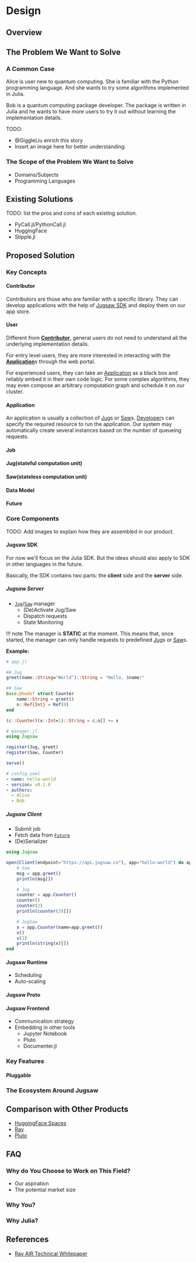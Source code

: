 # Design

## Overview

<!--
- What Jugsaw is
- What we provide
    - For application developers
        - Bridge the gap between users and developers?
    - For general users
        - A world of ready-to-use applications?
-->

## The Problem We Want to Solve

### A Common Case

Alice is user new to quantum computing. She is familiar with the Python
programming language. And she wants to try some algorithms implemented in Julia.

Bob is a quantum computing package developer. The package is written in Julia
and he wants to have more users to try it out without learning the
implementation details.

TODO:

- @GiggleLiu enrich this story
- Insert an image here for better understanding.

### 

### The Scope of the Problem We Want to Solve

- Domains/Subjects
- Programming Languages

## Existing Solutions

TODO: list the pros and cons of each existing solution.

- PyCall.jl/PythonCall.jl
- HuggingFace
- Stipple.jl

## Proposed Solution

### Key Concepts

#### Contributor

Contributors are those who are familiar with a specific library. They can develop applications with the help of [Jugsaw SDK](@ref) and deploy them on our app store.

#### User

Different from [**Contributor**](@ref), general users do not need to understand all the underlying implementation details.

For entry level users, they are more interested in interacting with the [**Application**](@ref)s through the web portal. 

For experienced users, they can take an [Application](@ref) as a black box and reliably embed it in their own code logic. For some complex algorithms, they may even compose an arbitrary computation graph and schedule it on our cluster.

#### Application

An application is usually a collection of [Jug](@ref)s or [Saw](@ref)s. [Developer](@ref)s can specify the required resource to run the application. Our system may automatically create several instances based on the number of queueing requests.

#### Job

#### Jug(stateful computation unit)

#### Saw(stateless computation unit)

#### Data Model

#### Future

### Core Components

TODO: Add images to explain how they are assembled in our product.

#### Jugsaw SDK

For now we'll focus on the Julia SDK. But the ideas should also apply to SDK in
other languages in the future.

Basically, the SDK contains two parts: the **client** side and the **server** side.

##### Jugsaw Server

- [`Jug`](@ref)/[`Saw`](@ref) manager
    - (De)Activate Jug/Saw
    - Dispatch requests
    - State Monitoring

!!! note
    The manager is **STATIC** at the moment. This means that, once started, the manager can only handle requests to predefined [Jug](@ref)s or [Saw](@ref)s.

**Example:**

```julia
# app.jl

## Jug
greet(name::String="World")::String = "Hello, $name!"

## Saw
Base.@kwdef struct Counter
    name::String = greet()
    n::Ref{Int} = Ref(0)
end

(c::Counter)(x::Int=1)::String = c.n[] += x
```

```julia
# manager.jl
using Jugsaw

register(Jug, greet)
register(Saw, Counter)

serve()
```

```yaml
# config.yaml
- name: hello-world
- version: v0.1.0
- authors:
  - Alice
  - Bob
```

##### Jugsaw Client

- Submit job
- Fetch data from [`Future`](@ref)
- (De)Serializer

```julia
using Jugsaw

open(Client(endpoint="https://api.jugsaw.co"), app="hello-world") do app
    # Saw
    msg = app.greet()
    println(msg[])

    # Jug
    counter = app.Counter()
    counter()
    counter(2)
    println(counter(3)[])

    # JugSaw
    x = app.Counter(name=app.greet())
    x()
    x(2)
    println(string(x)[])
end
```

#### Jugsaw Runtime

- Scheduling
- Auto-scaling

#### Jugsaw Proto

#### Jugsaw Frontend

- Communication strategy
- Embedding in other tools
    - Jupyter Notebook
    - Pluto
    - Documenter.jl

### Key Features

#### Pluggable

### The Ecosystem Around Jugsaw

## Comparison with Other Products

- [HuggingFace Spaces](https://huggingface.co/spaces)
- [Ray](https://docs.ray.io/)
- [Pluto](https://github.com/fonsp/Pluto.jl)

## FAQ

### Why do You Choose to Work on This Field?

- Our aspiration
- The potential market size

### Why **You**?

### Why Julia?


## References

- [Ray AIR Technical Whitepaper](https://docs.google.com/document/d/1bYL-638GN6EeJ45dPuLiPImA8msojEDDKiBx3YzB4_s/preview#heading=h.ru1taexewu7i)